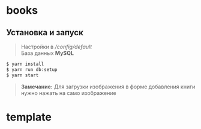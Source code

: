 # books

## Установка и запуск

> Настройки в */config/default*  
> База данных **MySQL**

```sh
$ yarn install
$ yarn run db:setup
$ yarn start
```

> **Замечание:** Для загрузки изображения в форме добавления книги нужно нажать на само изображение

# template

